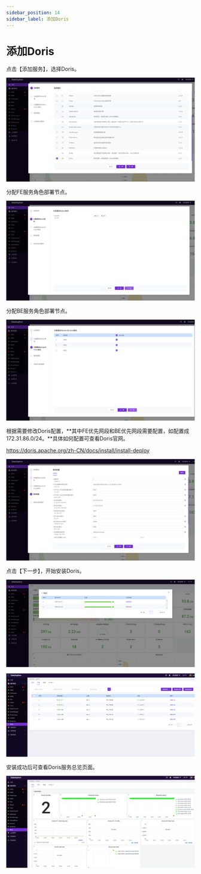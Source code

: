 ```yaml
---
sidebar_position: 14
sidebar_label: 添加Doris
---
```


# 添加Doris

点击【添加服务】，选择Doris。

![image-20230425232613532](../img/image-20230425232613532.png)

分配FE服务角色部署节点。

![image-20230425232648679](../img/image-20230425232648679.png)

分配BE服务角色部署节点。

![image-20230425232720147](../img/image-20230425232720147.png)

根据需要修改Doris配置，**其中FE优先网段和BE优先网段需要配置，如配置成172.31.86.0/24。**具体如何配置可查看Doris官网。

https://doris.apache.org/zh-CN/docs/install/install-deploy

![image-20230425232818793](../img/image-20230425232818793.png)

点击【下一步】，开始安装Doris。

![image-20230425232956073](../img/image-20230425232956073.png)

![image-20230425234355829](../img/image-20230425234355829.png)

安装成功后可查看Doris服务总览页面。

![image-20230425225953860](../img/image-20230425225953860.png)

